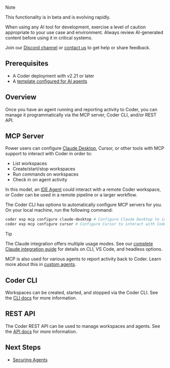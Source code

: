 > [!NOTE]
>
> This functionality is in beta and is evolving rapidly.
>
> When using any AI tool for development, exercise a level of caution appropriate to your use case and environment.
> Always review AI-generated content before using it in critical systems.
>
> Join our [Discord channel](https://discord.gg/coder) or
> [contact us](https://coder.com/contact) to get help or share feedback.

## Prerequisites

- A Coder deployment with v2.21 or later
- A [template configured for AI agents](./create-template.md)

## Overview

Once you have an agent running and reporting activity to Coder, you can manage
it programmatically via the MCP server, Coder CLI, and/or REST API.

## MCP Server

Power users can configure [Claude Desktop](https://claude.ai/download), Cursor,
or other tools with MCP support to interact with Coder in order to:

- List workspaces
- Create/start/stop workspaces
- Run commands on workspaces
- Check in on agent activity

In this model, an [IDE Agent](./agents.md#in-ide-agents) could interact with a
remote Coder workspace, or Coder can be used in a remote pipeline or a larger
workflow.

The Coder CLI has options to automatically configure MCP servers for you. On
your local machine, run the following command:

```sh
coder exp mcp configure claude-desktop # Configure Claude Desktop to interact with Coder
coder exp mcp configure cursor # Configure Cursor to interact with Coder
```

> [!TIP]
> The Claude integration offers multiple usage modes.
> See our [complete Claude integration guide](./claude-integration.md) for details on CLI, VS Code, and headless options.
>
> MCP is also used for various agents to report activity back to Coder. Learn more about this in [custom agents](./custom-agents.md).

## Coder CLI

Workspaces can be created, started, and stopped via the Coder CLI. See the
[CLI docs](../reference/cli/index.md) for more information.

## REST API

The Coder REST API can be used to manage workspaces and agents. See the
[API docs](../reference/api/index.md) for more information.

## Next Steps

- [Securing Agents](./securing.md)
